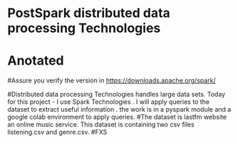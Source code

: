 # PostSpark distributed data processing Technologies
# Anotated
#Assure you verify the version in https://downloads.apache.org/spark/

#Distributed data processing Technologies handles large data sets. Today for this project - I use Spark Technologies . I will apply queries to the dataset to extract useful information . the work is in a pyspark module and a google colab environment to apply queries. 
#The dataset is lastfm website an online music service. This dataset is containing two csv files listening.csv and genre.csv. 
#FXS
